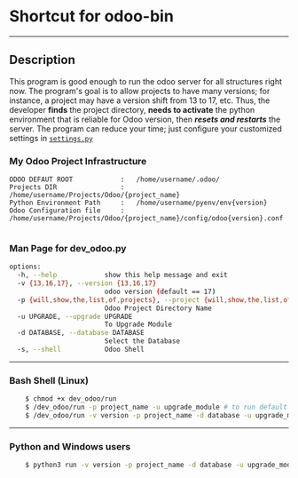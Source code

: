 # Shortcut for odoo-bin
***
## Description

This program is good enough to run the odoo server for all structures right now. The program's goal is to allow projects to have many versions; for instance, a project may have a version shift from 13 to 17, etc. Thus, the developer **finds** the project directory, **needs to activate** the python environment that is reliable for Odoo version, then **_resets and restarts_** the server. The program can reduce your time; just configure your customized settings in [```settings.py```](https://github.com/Htetmyat-GCA/dev_odoo/blob/master/settings.py)


### My Odoo Project Infrastructure
```
ODOO DEFAUT ROOT            :   /home/username/.odoo/
Projects DIR                :   /home/username/Projects/Odoo/{project_name}
Python Environment Path     :   /home/username/pyenv/env{version}
Odoo Configuration file     :   /home/username/Projects/Odoo/{project_name}/config/odoo{version}.conf


```

### Man Page for dev_odoo.py
```bash
options:
  -h, --help            show this help message and exit
  -v {13,16,17}, --version {13,16,17}
                        odoo version (default == 17)
  -p {will,show,the,list,of,projects}, --project {will,show,the,list,of,projects}
                        Odoo Project Directory Name
  -u UPGRADE, --upgrade UPGRADE
                        To Upgrade Module
  -d DATABASE, --database DATABASE
                        Select the Database
  -s, --shell           Odoo Shell

```
***

### Bash Shell (Linux)
```bash
    $ chmod +x dev_odoo/run
    $ /dev_odoo/run -p project_name -u upgrade_module # to run default odoo version
    $ /dev_odoo/run -v version -p project_name -d database -u upgrade_module -s # odoo shell
```
***
### Python and Windows users
```bash
    $ python3 run -v version -p project_name -d database -u upgrade_module -s 
```
